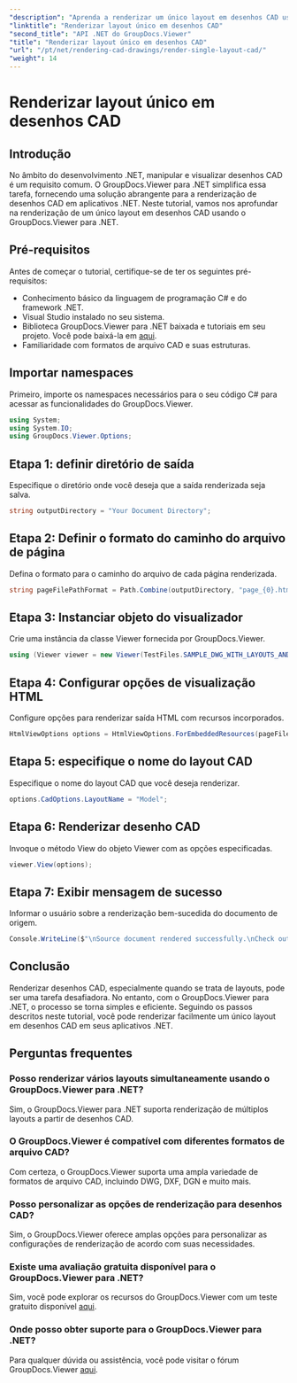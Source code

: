 ```yaml
---
"description": "Aprenda a renderizar um único layout em desenhos CAD usando o GroupDocs.Viewer para .NET. Etapas simples para integração perfeita em seus aplicativos .NET."
"linktitle": "Renderizar layout único em desenhos CAD"
"second_title": "API .NET do GroupDocs.Viewer"
"title": "Renderizar layout único em desenhos CAD"
"url": "/pt/net/rendering-cad-drawings/render-single-layout-cad/"
"weight": 14
---
```


# Renderizar layout único em desenhos CAD

## Introdução
No âmbito do desenvolvimento .NET, manipular e visualizar desenhos CAD é um requisito comum. O GroupDocs.Viewer para .NET simplifica essa tarefa, fornecendo uma solução abrangente para a renderização de desenhos CAD em aplicativos .NET. Neste tutorial, vamos nos aprofundar na renderização de um único layout em desenhos CAD usando o GroupDocs.Viewer para .NET.
## Pré-requisitos
Antes de começar o tutorial, certifique-se de ter os seguintes pré-requisitos:
- Conhecimento básico da linguagem de programação C# e do framework .NET.
- Visual Studio instalado no seu sistema.
- Biblioteca GroupDocs.Viewer para .NET baixada e tutoriais em seu projeto. Você pode baixá-la em [aqui](https://releases.groupdocs.com/viewer/net/).
- Familiaridade com formatos de arquivo CAD e suas estruturas.

## Importar namespaces
Primeiro, importe os namespaces necessários para o seu código C# para acessar as funcionalidades do GroupDocs.Viewer.

```csharp
using System;
using System.IO;
using GroupDocs.Viewer.Options;
```

## Etapa 1: definir diretório de saída
Especifique o diretório onde você deseja que a saída renderizada seja salva.
```csharp
string outputDirectory = "Your Document Directory";
```
## Etapa 2: Definir o formato do caminho do arquivo de página
Defina o formato para o caminho do arquivo de cada página renderizada.
```csharp
string pageFilePathFormat = Path.Combine(outputDirectory, "page_{0}.html");
```
## Etapa 3: Instanciar objeto do visualizador
Crie uma instância da classe Viewer fornecida por GroupDocs.Viewer.
```csharp
using (Viewer viewer = new Viewer(TestFiles.SAMPLE_DWG_WITH_LAYOUTS_AND_LAYERS))
```
## Etapa 4: Configurar opções de visualização HTML
Configure opções para renderizar saída HTML com recursos incorporados.
```csharp
HtmlViewOptions options = HtmlViewOptions.ForEmbeddedResources(pageFilePathFormat);
```
## Etapa 5: especifique o nome do layout CAD
Especifique o nome do layout CAD que você deseja renderizar.
```csharp
options.CadOptions.LayoutName = "Model";
```
## Etapa 6: Renderizar desenho CAD
Invoque o método View do objeto Viewer com as opções especificadas.
```csharp
viewer.View(options);
```
## Etapa 7: Exibir mensagem de sucesso
Informar o usuário sobre a renderização bem-sucedida do documento de origem.
```csharp
Console.WriteLine($"\nSource document rendered successfully.\nCheck output in {outputDirectory}.");
```

## Conclusão
Renderizar desenhos CAD, especialmente quando se trata de layouts, pode ser uma tarefa desafiadora. No entanto, com o GroupDocs.Viewer para .NET, o processo se torna simples e eficiente. Seguindo os passos descritos neste tutorial, você pode renderizar facilmente um único layout em desenhos CAD em seus aplicativos .NET.
## Perguntas frequentes
### Posso renderizar vários layouts simultaneamente usando o GroupDocs.Viewer para .NET?
Sim, o GroupDocs.Viewer para .NET suporta renderização de múltiplos layouts a partir de desenhos CAD.
### O GroupDocs.Viewer é compatível com diferentes formatos de arquivo CAD?
Com certeza, o GroupDocs.Viewer suporta uma ampla variedade de formatos de arquivo CAD, incluindo DWG, DXF, DGN e muito mais.
### Posso personalizar as opções de renderização para desenhos CAD?
Sim, o GroupDocs.Viewer oferece amplas opções para personalizar as configurações de renderização de acordo com suas necessidades.
### Existe uma avaliação gratuita disponível para o GroupDocs.Viewer para .NET?
Sim, você pode explorar os recursos do GroupDocs.Viewer com um teste gratuito disponível [aqui](https://releases.groupdocs.com/).
### Onde posso obter suporte para o GroupDocs.Viewer para .NET?
Para qualquer dúvida ou assistência, você pode visitar o fórum GroupDocs.Viewer [aqui](https://forum.groupdocs.com/c/viewer/9).